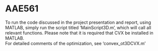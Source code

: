 # AAE561
To run the code discussed in the project presentation and report, using MATLAB, 
simply run the script titled ‘MainScript3D.m’, which will call all relevant functions.
Please note that it is required that CVX be installed in MATLAB.  
For detailed comments of the optimization, see ‘convex_ot3DCVX.m’